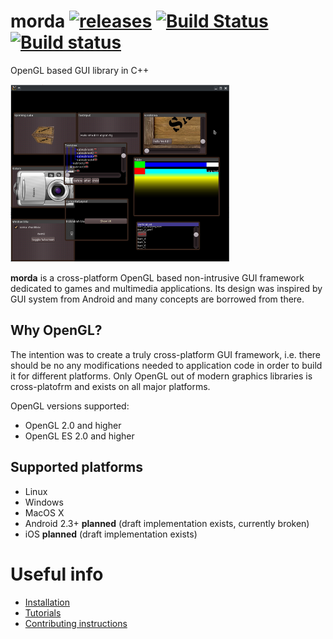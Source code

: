 # morda [![releases](https://img.shields.io/github/tag/igagis/morda.svg)](https://github.com/igagis/morda/releases) [![Build Status](https://travis-ci.org/igagis/morda.svg?branch=master)](https://travis-ci.org/igagis/morda) [![Build status](https://ci.appveyor.com/api/projects/status/vnce10b7pqgfvfug/branch/master?svg=true)](https://ci.appveyor.com/project/igagis/morda/branch/master)


OpenGL based GUI library in C++

[![Screenshot](wiki/images/screenshot2_thumbnail.png)](https://raw.githubusercontent.com/igagis/morda/master/wiki/images/screenshot2.png)

**morda** is a cross-platform OpenGL based non-intrusive GUI framework dedicated to games and multimedia applications. Its design was inspired by GUI system from Android and many concepts are borrowed from there.

## Why OpenGL?
The intention was to create a truly cross-platform GUI framework, i.e. there should be no any modifications needed to application code in order to build it for different platforms. Only OpenGL out of modern graphics libraries is cross-platofrm and exists on all major platforms.

OpenGL versions supported:
  * OpenGL 2.0 and higher
  * OpenGL ES 2.0 and higher

## Supported platforms
  * Linux
  * Windows
  * MacOS X
  * Android 2.3+ **planned** (draft implementation exists, currently broken)
  * iOS **planned** (draft implementation exists)

# Useful info
  * [Installation](wiki/Installation.adoc)
  * [Tutorials](wiki/Tutorials.adoc)
  * [Contributing instructions](wiki/Contributing.adoc)
